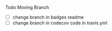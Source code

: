 Todo Moving Branch

- [ ] change branch in badges readme
- [ ] change branch in codecov code in travis.yml
